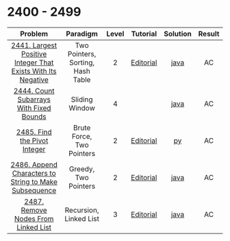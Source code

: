 # 2400 - 2499

|                                                                        Problem                                                                        |             Paradigm              | Level |                                                 Tutorial                                                 |                                  Solution                                  | Result |
| :---------------------------------------------------------------------------------------------------------------------------------------------------: | :-------------------------------: | :---: | :------------------------------------------------------------------------------------------------------: | :------------------------------------------------------------------------: | :----: |
| [2441. Largest Positive Integer That Exists With Its Negative](https://leetcode.com/problems/largest-positive-integer-that-exists-with-its-negative/) | Two Pointers, Sorting, Hash Table |   2   | [Editorial](https://leetcode.com/problems/largest-positive-integer-that-exists-with-negative/editorial/) | [java](./2441_Largest_Positive_Integer_That_Exists_With_Its_Negative.java) |   AC   |
|                      [2444. Count Subarrays With Fixed Bounds](https://leetcode.com/problems/count-subarrays-with-fixed-bounds/)                      |          Sliding Window           |   4   |                                                                                                          |           [java](./2444_Count_Subarrays_With_Fixed_Bounds.java)            |   AC   |
|                                 [2485. Find the Pivot Integer](https://leetcode.com/problems/find-the-pivot-integer/)                                 |     Brute Force, Two Pointers     |   2   |               [Editorial](https://leetcode.com/problems/find-the-pivot-integer/editorial/)               |                   [py](./2485_Find_the_Pivot_Integer.py)                   |   AC   |
|        [2486. Append Characters to String to Make Subsequence](https://leetcode.com/problems/append-characters-to-string-to-make-subsequence/)        |       Greedy, Two Pointers        |   2   |  [Editorial](https://leetcode.com/problems/append-characters-to-string-to-make-subsequence/editorial/)   |    [java](./2486_Append_Characters_to_String_to_Make_Subsequence.java)     |   AC   |
|                          [2487. Remove Nodes From Linked List](https://leetcode.com/problems/remove-nodes-from-linked-list/)                          |      Recursion, Linked List       |   3   |           [Editorial](https://leetcode.com/problems/remove-nodes-from-linked-list/editorial/)            |             [java](./2487_Remove_Nodes_From_Linked_List.java)              |   AC   |
